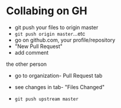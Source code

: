 # Collabing on GH

- git push your files to origin master
- `git push origin master`...etc
- go on github.com, your profile/repository
- "New Pull Request"
- add comment

the other person
- go to organization- Pull Request tab
- see changes in tab- "Files Changed"

- `git push upstream master`

